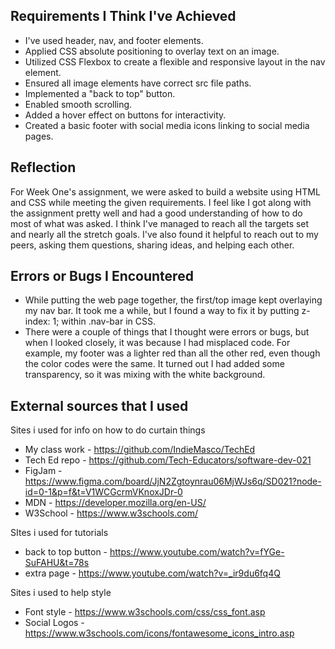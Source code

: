 ## Requirements I Think I've Achieved

- I've used header, nav, and footer elements.
- Applied CSS absolute positioning to overlay text on an image.
- Utilized CSS Flexbox to create a flexible and responsive layout in the nav element.
- Ensured all image elements have correct src file paths.
- Implemented a "back to top" button.
- Enabled smooth scrolling.
- Added a hover effect on buttons for interactivity.
- Created a basic footer with social media icons linking to social media pages.

## Reflection

For Week One's assignment, we were asked to build a website using HTML and CSS while meeting the given requirements. I feel like I got along with the assignment pretty well and had a good understanding of how to do most of what was asked. I think I've managed to reach all the targets set and nearly all the stretch goals. I've also found it helpful to reach out to my peers, asking them questions, sharing ideas, and helping each other.

## Errors or Bugs I Encountered

- While putting the web page together, the first/top image kept overlaying my nav bar. It took me a while, but I found a way to fix it by putting z-index: 1; within .nav-bar in CSS.
- There were a couple of things that I thought were errors or bugs, but when I looked closely, it was because I had misplaced code. For example, my footer was a lighter red than all the other red, even though the color codes were the same. It turned out I had added some transparency, so it was mixing with the white background.

## External sources that I used

Sites i used for info on how to do curtain things

- My class work - https://github.com/IndieMasco/TechEd
- Tech Ed repo - https://github.com/Tech-Educators/software-dev-021
- FigJam - https://www.figma.com/board/JjN2Zgtoynrau06MjWJs6q/SD021?node-id=0-1&p=f&t=V1WCGcrmVKnoxJDr-0
- MDN - https://developer.mozilla.org/en-US/
- W3School - https://www.w3schools.com/

SItes i used for tutorials

- back to top button - https://www.youtube.com/watch?v=fYGe-SuFAHU&t=78s
- extra page - https://www.youtube.com/watch?v=_ir9du6fq4Q

Sites i used to help style

- Font style - https://www.w3schools.com/css/css_font.asp
- Social Logos - https://www.w3schools.com/icons/fontawesome_icons_intro.asp
